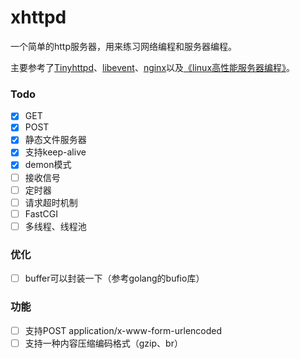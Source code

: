 # xhttpd
一个简单的http服务器，用来练习网络编程和服务器编程。

主要参考了[Tinyhttpd](https://github.com/EZLippi/Tinyhttpd)、[libevent](https://github.com/libevent/libevent)、[nginx](https://github.com/nginx/nginx)以及[《linux高性能服务器编程》](https://book.douban.com/subject/24722611/)。

### Todo
- [x] GET
- [x] POST
- [x] 静态文件服务器
- [x] 支持keep-alive
- [x] demon模式
- [ ] 接收信号
- [ ] 定时器
- [ ] 请求超时机制
- [ ] FastCGI
- [ ] 多线程、线程池

### 优化
- [ ] buffer可以封装一下（参考golang的bufio库）

### 功能
- [ ] 支持POST application/x-www-form-urlencoded
- [ ] 支持一种内容压缩编码格式（gzip、br）
